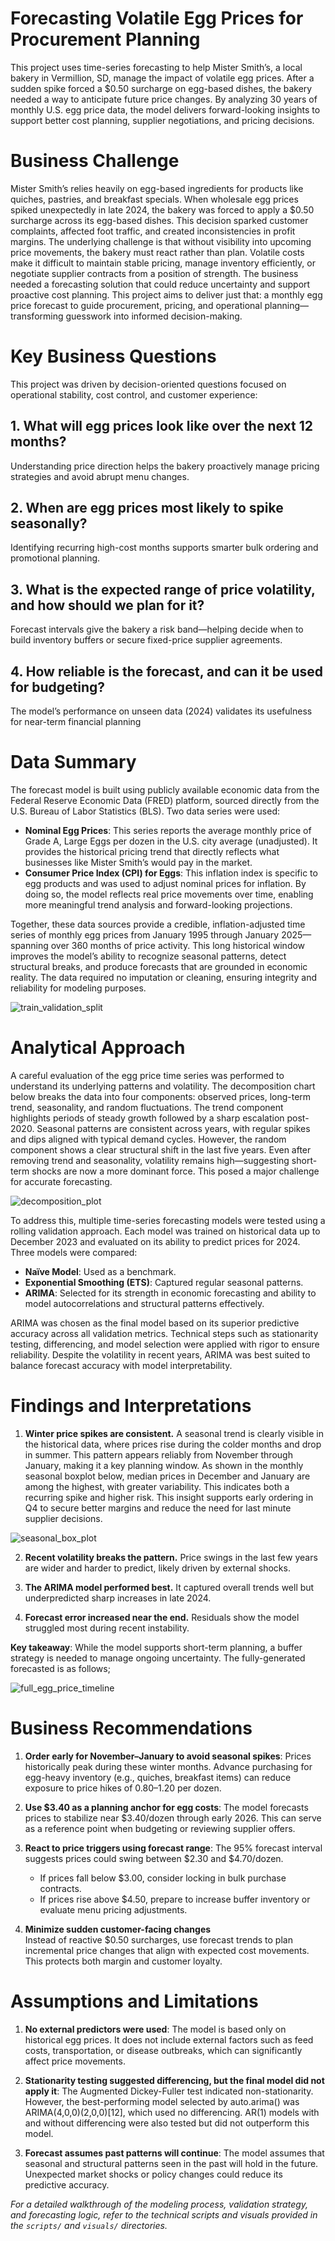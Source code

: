 # Forecasting Volatile Egg Prices for Procurement Planning

This project uses time-series forecasting to help Mister Smith’s, a local bakery in Vermillion, SD, manage the impact of volatile egg prices. After a sudden spike forced a $0.50 surcharge on egg-based dishes, the bakery needed a way to anticipate future price changes. By analyzing 30 years of monthly U.S. egg price data, the model delivers forward-looking insights to support better cost planning, supplier negotiations, and pricing decisions.

# Business Challenge
Mister Smith’s relies heavily on egg-based ingredients for products like quiches, pastries, and breakfast specials. When wholesale egg prices spiked unexpectedly in late 2024, the bakery was forced to apply a $0.50 surcharge across its egg-based dishes. This decision sparked customer complaints, affected foot traffic, and created inconsistencies in profit margins.
The underlying challenge is that without visibility into upcoming price movements, the bakery must react rather than plan. Volatile costs make it difficult to maintain stable pricing, manage inventory efficiently, or negotiate supplier contracts from a position of strength. The business needed a forecasting solution that could reduce uncertainty and support proactive cost planning.
This project aims to deliver just that: a monthly egg price forecast to guide procurement, pricing, and operational planning—transforming guesswork into informed decision-making.

# Key Business Questions
This project was driven by decision-oriented questions focused on operational stability, cost control, and customer experience:
## 1. What will egg prices look like over the next 12 months?  
Understanding price direction helps the bakery proactively manage pricing strategies and avoid abrupt menu changes.

## 2. When are egg prices most likely to spike seasonally?  
Identifying recurring high-cost months supports smarter bulk ordering and promotional planning.

## 3. What is the expected range of price volatility, and how should we plan for it?  
Forecast intervals give the bakery a risk band—helping decide when to build inventory buffers or secure fixed-price supplier agreements.

## 4. How reliable is the forecast, and can it be used for budgeting?  
The model’s performance on unseen data (2024) validates its usefulness for near-term financial planning

# Data Summary
The forecast model is built using publicly available economic data from the Federal Reserve Economic Data (FRED) platform, sourced directly from the U.S. Bureau of Labor Statistics (BLS). Two data series were used:
- **Nominal Egg Prices**: This series reports the average monthly price of Grade A, Large Eggs per dozen in the U.S. city average (unadjusted). It provides the historical pricing trend that directly reflects what businesses like Mister Smith’s would pay in the market.
- **Consumer Price Index (CPI) for Eggs**: This inflation index is specific to egg products and was used to adjust nominal prices for inflation. By doing so, the model reflects real price movements over time, enabling more meaningful trend analysis and forward-looking projections.

Together, these data sources provide a credible, inflation-adjusted time series of monthly egg prices from January 1995 through January 2025—spanning over 360 months of price activity. This long historical window improves the model’s ability to recognize seasonal patterns, detect structural breaks, and produce forecasts that are grounded in economic reality. The data required no imputation or cleaning, ensuring integrity and reliability for modeling purposes.  

![train_validation_split](https://github.com/user-attachments/assets/f81d2156-2667-4888-99a2-1705d33b2292)

# Analytical Approach
A careful evaluation of the egg price time series was performed to understand its underlying patterns and volatility. The decomposition chart below breaks the data into four components: observed prices, long-term trend, seasonality, and random fluctuations.
The trend component highlights periods of steady growth followed by a sharp escalation post-2020. Seasonal patterns are consistent across years, with regular spikes and dips aligned with typical demand cycles. However, the random component shows a clear structural shift in the last five years. Even after removing trend and seasonality, volatility remains high—suggesting short-term shocks are now a more dominant force. This posed a major challenge for accurate forecasting.  

![decomposition_plot](https://github.com/user-attachments/assets/8095eca4-60fc-491e-9289-8fdf94cc2c9e)

To address this, multiple time-series forecasting models were tested using a rolling validation approach. Each model was trained on historical data up to December 2023 and evaluated on its ability to predict prices for 2024. Three models were compared:
- **Naïve Model**: Used as a benchmark.
- **Exponential Smoothing (ETS)**: Captured regular seasonal patterns.
- **ARIMA**: Selected for its strength in economic forecasting and ability to model autocorrelations and structural patterns effectively.

ARIMA was chosen as the final model based on its superior predictive accuracy across all validation metrics. Technical steps such as stationarity testing, differencing, and model selection were applied with rigor to ensure reliability. Despite the volatility in recent years, ARIMA was best suited to balance forecast accuracy with model interpretability.

# Findings and Interpretations
1. **Winter price spikes are consistent.** A seasonal trend is clearly visible in the historical data, where prices rise during the colder months and drop in summer. This pattern appears reliably from November through January, making it a key planning window. As shown in the monthly seasonal boxplot below, median prices in December and January are among the highest, with greater variability. This indicates both a recurring spike and higher risk. This insight supports early ordering in Q4 to secure better margins and reduce the need for last minute supplier decisions.

![seasonal_box_plot](https://github.com/user-attachments/assets/deeefcc1-0cb2-46be-837b-fb979d49844d)

2. **Recent volatility breaks the pattern.** Price swings in the last few years are wider and harder to predict, likely driven by external shocks.

3. **The ARIMA model performed best.** It captured overall trends well but underpredicted sharp increases in late 2024.

4. **Forecast error increased near the end.** Residuals show the model struggled most during recent instability.

**Key takeaway**: While the model supports short-term planning, a buffer strategy is needed to manage ongoing uncertainty. The fully-generated forecasted is as follows;  

![full_egg_price_timeline](https://github.com/user-attachments/assets/4a738af4-1fa0-4bdb-8278-43ec8f0beeb5)

# Business Recommendations
1. **Order early for November–January to avoid seasonal spikes**: Prices historically peak during these winter months. Advance purchasing for egg-heavy inventory (e.g., quiches, breakfast items) can reduce exposure to price hikes of $0.80–$1.20 per dozen.

2. **Use $3.40 as a planning anchor for egg costs**: The model forecasts prices to stabilize near $3.40/dozen through early 2026. This can serve as a reference point when budgeting or reviewing supplier offers.

3. **React to price triggers using forecast range**: The 95% forecast interval suggests prices could swing between $2.30 and $4.70/dozen.  
   - If prices fall below $3.00, consider locking in bulk purchase contracts.  
   - If prices rise above $4.50, prepare to increase buffer inventory or evaluate menu pricing adjustments.

4. **Minimize sudden customer-facing changes**  
Instead of reactive $0.50 surcharges, use forecast trends to plan incremental price changes that align with expected cost movements. This protects both margin and customer loyalty.

# Assumptions and Limitations
1. **No external predictors were used**: The model is based only on historical egg prices. It does not include external factors such as feed costs, transportation, or disease outbreaks, which can significantly affect price movements.

2. **Stationarity testing suggested differencing, but the final model did not apply it**: The Augmented Dickey-Fuller test indicated non-stationarity. However, the best-performing model selected by auto.arima() was ARIMA(4,0,0)(2,0,0)[12], which used no differencing. AR(1) models with and without differencing were also tested but did not outperform this model.

3. **Forecast assumes past patterns will continue**: The model assumes that seasonal and structural patterns seen in the past will hold in the future. Unexpected market shocks or policy changes could reduce its predictive accuracy.

_For a detailed walkthrough of the modeling process, validation strategy, and forecasting logic, refer to the technical scripts and visuals provided in the `scripts/` and `visuals/` directories._

